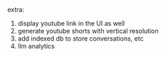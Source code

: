 extra:
1. display youtube link in the UI as well <br />
2. generate youtube shorts with vertical resolution <br />
3. add indexed db to store conversations, etc <br />
4. llm analytics